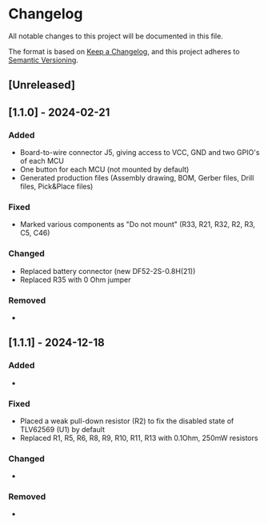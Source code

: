 # Changelog

All notable changes to this project will be documented in this file.

The format is based on [Keep a Changelog](https://keepachangelog.com/en/1.0.0/),
and this project adheres to [Semantic Versioning](https://semver.org/spec/v2.0.0.html).

## [Unreleased]

## [1.1.0] - 2024-02-21

### Added

- Board-to-wire connector J5, giving access to VCC, GND and two GPIO's of each MCU
- One button for each MCU (not mounted by default)
- Generated production files (Assembly drawing, BOM, Gerber files, Drill files, Pick&Place files)

### Fixed

- Marked various components as "Do not mount" (R33, R21, R32, R2, R3, C5, C46)

### Changed

- Replaced battery connector (new DF52-2S-0.8H(21))
- Replaced R35 with 0 Ohm jumper

### Removed

 -
 
  
## [1.1.1] - 2024-12-18

### Added

- 

### Fixed

- Placed a weak pull-down resistor (R2) to fix the disabled state of TLV62569 (U1) by default
- Replaced R1, R5, R6, R8, R9, R10, R11, R13 with 0.1Ohm, 250mW resistors

### Changed

-

### Removed

 -
